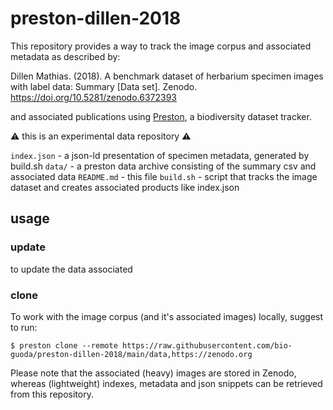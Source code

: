 # preston-dillen-2018

This repository provides a way to track the image corpus and associated metadata as described by:

Dillen Mathias. (2018). A benchmark dataset of herbarium specimen images with label data: Summary [Data set]. Zenodo. https://doi.org/10.5281/zenodo.6372393

and associated publications using [Preston](https://preston.guoda.bio), a biodiversity dataset tracker. 

:warning: this is an experimental data repository :warning: 


```index.json``` - a json-ld presentation of specimen metadata, generated by build.sh
```data/``` - a preston data archive consisting of the summary csv and associated data
```README.md``` - this file
```build.sh``` - script that tracks the image dataset and creates associated products like index.json

## usage


### update

to update the data associated 

### clone
To work with the image corpus (and it's associated images) locally, suggest to run:

```
$ preston clone --remote https://raw.githubusercontent.com/bio-guoda/preston-dillen-2018/main/data,https://zenodo.org
```

Please note that the associated (heavy) images are stored in Zenodo, whereas (lightweight) indexes, metadata and json snippets can be retrieved from this repository.


